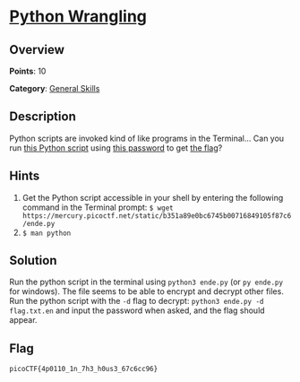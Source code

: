 # [Python Wrangling](https://play.picoctf.org/practice/challenge/166)

## Overview

**Points**: 10

**Category**: [General Skills](../)

## Description

Python scripts are invoked kind of like programs in the Terminal... Can you run [this Python script](./ende.py) using [this password](./pw.txt) to get [the flag](./flag.txt.en)?

## Hints

1. Get the Python script accessible in your shell by entering the following command in the Terminal prompt: `$ wget https://mercury.picoctf.net/static/b351a89e0bc6745b00716849105f87c6/ende.py`
2. `$ man python`

## Solution

Run the python script in the terminal using `python3 ende.py` (or `py ende.py` for windows). The file seems to be able to encrypt and decrypt other files. Run the python script with the `-d` flag to decrypt: `python3 ende.py -d flag.txt.en` and input the password when asked, and the flag should appear.

## Flag

`picoCTF{4p0110_1n_7h3_h0us3_67c6cc96}`